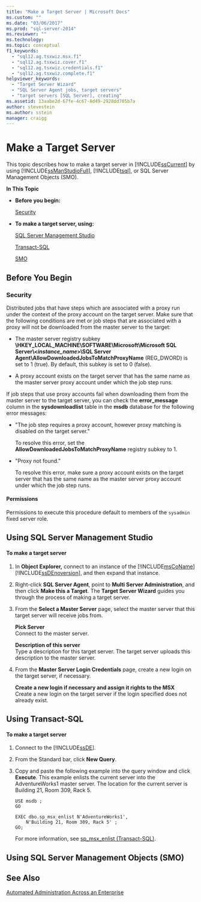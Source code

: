 ```yaml
---
title: "Make a Target Server | Microsoft Docs"
ms.custom: ""
ms.date: "03/06/2017"
ms.prod: "sql-server-2014"
ms.reviewer: ""
ms.technology:
ms.topic: conceptual
f1_keywords: 
  - "sql12.ag.tsxwiz.msx.f1"
  - "sql12.ag.tsxwiz.cover.f1"
  - "sql12.ag.tsxwiz.credentials.f1"
  - "sql12.ag.tsxwiz.complete.f1"
helpviewer_keywords: 
  - "Target Server Wizard"
  - "SQL Server Agent jobs, target servers"
  - "target servers [SQL Server], creating"
ms.assetid: 13aabe2d-67fe-4c67-8d49-2928dd705b7a
author: stevestein
ms.author: sstein
manager: craigg
---
```

# Make a Target Server
  This topic describes how to make a target server in [!INCLUDE[ssCurrent](../../includes/sscurrent-md.md)] by using [!INCLUDE[ssManStudioFull](../../includes/ssmanstudiofull-md.md)], [!INCLUDE[tsql](../../includes/tsql-md.md)], or SQL Server Management Objects (SMO).  
  
 **In This Topic**  
  
-   **Before you begin:**  
  
     [Security](#Security)  
  
-   **To make a target server, using:**  
  
     [SQL Server Management Studio](#SSMSProcedure)  
  
     [Transact-SQL](#TsqlProcedure)  
  
     [SMO](#PowerShellProcedure)  
  
##  <a name="BeforeYouBegin"></a> Before You Begin  
  
###  <a name="Security"></a> Security  
 Distributed jobs that have steps which are associated with a proxy run under the context of the proxy account on the target server. Make sure that the following conditions are met or job steps that are associated with a proxy will not be downloaded from the master server to the target:  
  
-   The master server registry subkey **\HKEY_LOCAL_MACHINE\SOFTWARE\Microsoft\Microsoft SQL Server\\<*instance_name*>\SQL Server Agent\AllowDownloadedJobsToMatchProxyName** (REG_DWORD) is set to 1 (true). By default, this subkey is set to 0 (false).  
  
-   A proxy account exists on the target server that has the same name as the master server proxy account under which the job step runs.  
  
 If job steps that use proxy accounts fail when downloading them from the master server to the target server, you can check the **error_message** column in the **sysdownloadlist** table in the **msdb** database for the following error messages:  
  
-   "The job step requires a proxy account, however proxy matching is disabled on the target server."  
  
     To resolve this error, set the **AllowDownloadedJobsToMatchProxyName** registry subkey to 1.  
  
-   "Proxy not found."  
  
     To resolve this error, make sure a proxy account exists on the target server that has the same name as the master server proxy account under which the job step runs.  
  
####  <a name="Permissions"></a> Permissions  
 Permissions to execute this procedure default to members of the `sysadmin` fixed server role.  
  
##  <a name="SSMSProcedure"></a> Using SQL Server Management Studio  
  
#### To make a target server  
  
1.  In **Object Explorer,** connect to an instance of the [!INCLUDE[msCoName](../../includes/msconame-md.md)] [!INCLUDE[ssDEnoversion](../../includes/ssdenoversion-md.md)], and then expand that instance.  
  
2.  Right-click **SQL Server Agent**, point to **Multi Server Administration**, and then click **Make this a Target**. The **Target Server Wizard** guides you through the process of making a target server.  
  
3.  From the **Select a Master Server** page, select the master server that this target server will receive jobs from.  
  
     **Pick Server**  
     Connect to the master server.  
  
     **Description of this server**  
     Type a description for this target server. The target server uploads this description to the master server.  
  
4.  From the **Master Server Login Credentials** page, create a new login on the target server, if necessary.  
  
     **Create a new login if necessary and assign it rights to the MSX**  
     Create a new login on the target server if the login specified does not already exist.  
  
##  <a name="TsqlProcedure"></a> Using Transact-SQL  
  
#### To make a target server  
  
1.  Connect to the [!INCLUDE[ssDE](../../includes/ssde-md.md)].  
  
2.  From the Standard bar, click **New Query**.  
  
3.  Copy and paste the following example into the query window and click **Execute**. This example enlists the current server into the AdventureWorks1 master server. The location for the current server is Building 21, Room 309, Rack 5.  
  
    ```  
    USE msdb ;  
    GO  
  
    EXEC dbo.sp_msx_enlist N'AdventureWorks1',   
        N'Building 21, Room 309, Rack 5' ;   
    GO;  
    ```  
  
     For more information, see [sp_msx_enlist &#40;Transact-SQL&#41;](/sql/relational-databases/system-stored-procedures/sp-msx-enlist-transact-sql).  
  
##  <a name="PowerShellProcedure"></a> Using SQL Server Management Objects (SMO)  
  
## See Also  
 [Automated Administration Across an Enterprise](automated-administration-across-an-enterprise.md)  
  
  
